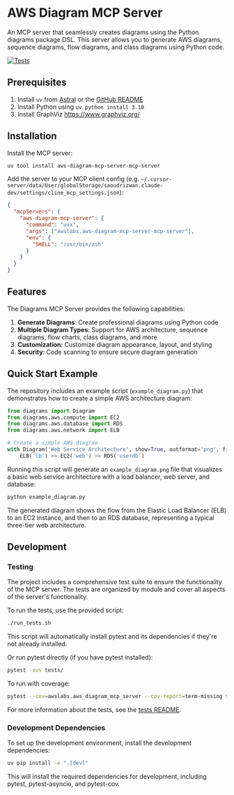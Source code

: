 # AWS Diagram MCP Server

An MCP server that seamlessly creates diagrams using the Python diagrams package DSL. This server allows you to generate AWS diagrams, sequence diagrams, flow diagrams, and class diagrams using Python code.

[![Tests](https://img.shields.io/badge/tests-passing-brightgreen.svg)](tests/)

## Prerequisites

1. Install `uv` from [Astral](https://docs.astral.sh/uv/getting-started/installation/) or the [GitHub README](https://github.com/astral-sh/uv#installation)
2. Install Python using `uv python install 3.10`
3. Install GraphViz https://www.graphviz.org/

## Installation

Install the MCP server:
```bash
uv tool install aws-diagram-mcp-server-mcp-server
```

Add the server to your MCP client config (e.g. `~/.cursor-server/data/User/globalStorage/saoudrizwan.claude-dev/settings/cline_mcp_settings.json`):
```json
{
  "mcpServers": {
    "aws-diagram-mcp-server": {
      "command": "uvx",
      "args": ["awslabs.aws-diagram-mcp-server-mcp-server"],
      "env": {
        "SHELL": "/usr/bin/zsh"
      }
    }
  }
}
```

## Features

The Diagrams MCP Server provides the following capabilities:

1. **Generate Diagrams**: Create professional diagrams using Python code
2. **Multiple Diagram Types**: Support for AWS architecture, sequence diagrams, flow charts, class diagrams, and more
3. **Customization**: Customize diagram appearance, layout, and styling
4. **Security**: Code scanning to ensure secure diagram generation

## Quick Start Example

The repository includes an example script (`example_diagram.py`) that demonstrates how to create a simple AWS architecture diagram:

```python
from diagrams import Diagram
from diagrams.aws.compute import EC2
from diagrams.aws.database import RDS
from diagrams.aws.network import ELB

# Create a simple AWS diagram
with Diagram('Web Service Architecture', show=True, outformat='png', filename='example_diagram'):
    ELB('lb') >> EC2('web') >> RDS('userdb')
```

Running this script will generate an `example_diagram.png` file that visualizes a basic web service architecture with a load balancer, web server, and database:

```bash
python example_diagram.py
```

The generated diagram shows the flow from the Elastic Load Balancer (ELB) to an EC2 instance, and then to an RDS database, representing a typical three-tier web architecture.

## Development

### Testing

The project includes a comprehensive test suite to ensure the functionality of the MCP server. The tests are organized by module and cover all aspects of the server's functionality.

To run the tests, use the provided script:

```bash
./run_tests.sh
```

This script will automatically install pytest and its dependencies if they're not already installed.

Or run pytest directly (if you have pytest installed):

```bash
pytest -xvs tests/
```

To run with coverage:

```bash
pytest --cov=awslabs.aws_diagram_mcp_server --cov-report=term-missing tests/
```

For more information about the tests, see the [tests README](tests/README.md).

### Development Dependencies

To set up the development environment, install the development dependencies:

```bash
uv pip install -e ".[dev]"
```

This will install the required dependencies for development, including pytest, pytest-asyncio, and pytest-cov.

